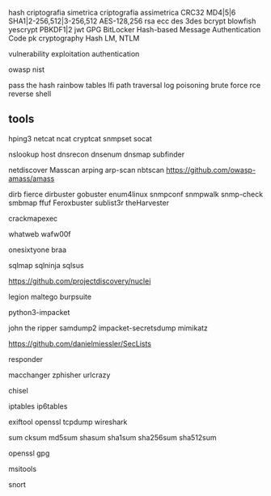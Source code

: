 hash
criptografia simetrica
criptografia assimetrica
CRC32
MD4|5|6
SHA1|2-256,512|3-256,512
AES-128,256
rsa
ecc
des
3des
bcrypt
blowfish
yescrypt
PBKDF1|2
jwt
GPG
BitLocker
Hash-based Message Authentication Code
pk cryptography
Hash LM, NTLM

vulnerability
exploitation
authentication

owasp
nist

pass the hash
rainbow tables
lfi
path traversal
log poisoning
brute force
rce
reverse shell

## tools
hping3
netcat
ncat
cryptcat
snmpset
socat

nslookup
host
dnsrecon
dnsenum
dnsmap
subfinder

netdiscover
Masscan
arping
arp-scan
nbtscan
https://github.com/owasp-amass/amass

dirb
fierce
dirbuster
gobuster
enum4linux
snmpconf
snmpwalk
snmp-check
smbmap
ffuf
Feroxbuster
sublist3r
theHarvester

crackmapexec

whatweb
wafw00f

onesixtyone
braa

sqlmap
sqlninja
sqlsus

https://github.com/projectdiscovery/nuclei

legion
maltego
burpsuite

python3-impacket

john the ripper
samdump2
impacket-secretsdump
mimikatz

https://github.com/danielmiessler/SecLists

responder

macchanger
zphisher
urlcrazy

chisel

iptables
ip6tables


exiftool
openssl
tcpdump
wireshark


sum
cksum
md5sum
shasum
sha1sum
sha256sum
sha512sum

openssl
gpg


msitools


snort